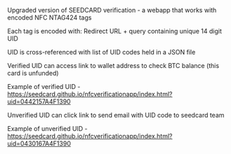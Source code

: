 Upgraded version of SEEDCARD verification - a webapp that works with encoded NFC NTAG424 tags

Each tag is encoded with: Redirect URL + query containing unique 14 digit UID

UID is cross-referenced with list of UID codes held in a JSON file

Verified UID can access link to wallet address to check BTC balance (this card is unfunded)

Example of verified UID - https://seedcard.github.io/nfcverificationapp/index.html?uid=0442157A4F1390

Unverified UID can click link to send email with UID code to seedcard team

Example of unverified UID - https://seedcard.github.io/nfcverificationapp/index.html?uid=0430167A4F1390



